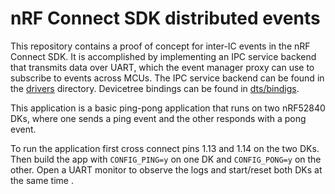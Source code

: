 # nRF Connect SDK distributed events

This repository contains a proof of concept for inter-IC events in the nRF Connect SDK. It is accomplished by implementing an IPC service backend that transmits data over UART, which the event manager proxy can use to subscribe to events across MCUs. The IPC service backend can be found in the [drivers](./drivers) directory. Devicetree bindings can be found in [dts/bindigs](./dts/bindings).

This application is a basic ping-pong application that runs on two nRF52840 DKs, where one sends a ping event and the other responds with a pong event.

To run the application first cross connect pins 1.13 and 1.14 on the two DKs. Then build the app with `CONFIG_PING=y` on one DK and `CONFIG_PONG=y` on the other. Open a UART monitor to observe the logs and start/reset both DKs at the same time .



